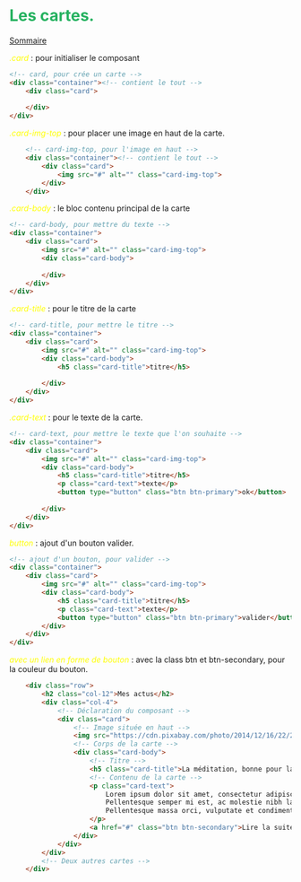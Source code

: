 
# <div style="color: #26B260">**Les cartes.**</div>

[Sommaire](./00-Sommaire.md)

<span style="color: yellow">*.card*</span> : pour initialiser le composant

```html
<!-- card, pour crée un carte -->
<div class="container"><!-- contient le tout -->
    <div class="card">
        
    </div>
</div>
```

<span style="color: yellow">*.card-img-top*</span> : pour placer une image en haut de la carte.

```html
    <!-- card-img-top, pour l'image en haut -->
    <div class="container"><!-- contient le tout -->
        <div class="card">
            <img src="#" alt="" class="card-img-top">
        </div>
    </div>
```

<span style="color: yellow">*.card-body*</span> : le bloc contenu principal de la carte

```html
<!-- card-body, pour mettre du texte -->
<div class="container">
    <div class="card">
        <img src="#" alt="" class="card-img-top">
        <div class="card-body">
                        
        </div>     
    </div>
</div>
```

<span style="color: yellow">*.card-title*</span> : pour le titre de la carte

```html
<!-- card-title, pour mettre le titre -->
<div class="container">
    <div class="card">
        <img src="#" alt="" class="card-img-top">
        <div class="card-body">
            <h5 class="card-title">titre</h5>
                        
        </div>     
    </div>
</div>
```

<span style="color: yellow">*.card-text*</span> : pour le texte de la carte.

```html
<!-- card-text, pour mettre le texte que l'on souhaite -->
<div class="container">
    <div class="card">
        <img src="#" alt="" class="card-img-top">
        <div class="card-body">
            <h5 class="card-title">titre</h5>
            <p class="card-text">texte</p>
            <button type="button" class="btn btn-primary">ok</button>
            
        </div>     
    </div>
</div>
```

<span style="color: yellow">*button*</span> : ajout d'un bouton valider.

```html
<!-- ajout d'un bouton, pour valider -->
<div class="container">
    <div class="card">
        <img src="#" alt="" class="card-img-top">
        <div class="card-body">
            <h5 class="card-title">titre</h5>
            <p class="card-text">texte</p>
            <button type="button" class="btn btn-primary">valider</button>            
        </div>     
    </div>
</div>
```

<span style="color: yellow">*avec un lien en forme de bouton*</span> : avec la class btn et btn-secondary, pour la couleur du bouton.

```html
    <div class="row">
        <h2 class="col-12">Mes actus</h2>
        <div class="col-4">
            <!-- Déclaration du composant -->
            <div class="card">
                <!-- Image située en haut -->
                <img src="https://cdn.pixabay.com/photo/2014/12/16/22/25/woman-570883_960_720.jpg" class="card-img-top" alt="Méditation">
                <!-- Corps de la carte -->
                <div class="card-body">
                    <!-- Titre -->
                    <h5 class="card-title">La méditation, bonne pour la santé</h5>
                    <!-- Contenu de la carte -->
                    <p class="card-text">
                        Lorem ipsum dolor sit amet, consectetur adipiscing elit.
                        Pellentesque semper mi est, ac molestie nibh laoreet in.
                        Pellentesque massa orci, vulputate et condimentum vitae, pellentesque eget ipsum.
                    </p>
                    <a href="#" class="btn btn-secondary">Lire la suite...</a>
                </div>
            </div>
        </div>
        <!-- Deux autres cartes -->
    </div>
```
